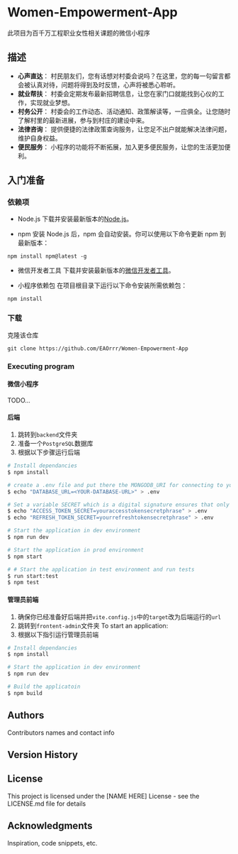 # Women-Empowerment-App
此项目为百千万工程职业女性相关课题的微信小程序

## 描述

* **心声直达**： 村民朋友们，您有话想对村委会说吗？在这里，您的每一句留言都会被认真对待，问题将得到及时反馈，心声将被悉心聆听。
* **就业帮扶**： 村委会定期发布最新招聘信息，让您在家门口就能找到心仪的工作，实现就业梦想。
* **村务公开**： 村委会的工作动态、活动通知、政策解读等，一应俱全。让您随时了解村里的最新进展，参与到村庄的建设中来。
* **法律咨询**： 提供便捷的法律政策查询服务，让您足不出户就能解决法律问题，维护自身权益。
* **便民服务**： 小程序的功能将不断拓展，加入更多便民服务，让您的生活更加便利。

##  入门准备

### 依赖项

* Node.js
  下载并安装最新版本的[Node.js](https://nodejs.org/)。

* npm 
  安装 Node.js 后，npm 会自动安装。你可以使用以下命令更新 npm 到最新版本：
```
npm install npm@latest -g
```

* 微信开发者工具
  下载并安装最新版本的[微信开发者工具](https://developers.weixin.qq.com/miniprogram/dev/devtools/download.html)。

* 小程序依赖包
  在项目根目录下运行以下命令安装所需依赖包：
```
npm install
```

### 下载
克隆该仓库
```
git clone https://github.com/EAOrrr/Women-Empowerment-App
```


### Executing program

#### 微信小程序
TODO...

#### 后端

1. 跳转到`backend`文件夹
2. 准备一个`PostgreSQL`数据库
3. 根据以下步骤运行后端

```bash
# Install dependancies
$ npm install

# create a .env file and put there the MONGODB_URI for connecting to your postgreSQL database
$ echo "DATABASE_URL=<YOUR-DATABASE-URL>" > .env

# Set a variable SECRET which is a digital signature ensures that only parties who know the secret can generate a valid token.
$ echo "ACCESS_TOKEN_SECRET=youraccesstokensecretphrase" > .env
$ echo "REFRESH_TOKEN_SECRET=yourrefreshtokensecretphrase" > .env

# Start the application in dev environment
$ npm run dev

# Start the application in prod environment
$ npm start

# # Start the application in test environment and run tests
$ run start:test
$ npm test
```


#### 管理员前端
1. 确保你已经准备好后端并把`vite.config.js`中的`target`改为后端运行的`url`
1. 跳转到`frontent-admin`文件夹
To start an application:
1. 根据以下指引运行管理员前端
```bash
# Install dependancies
$ npm install

# Start the application in dev environment
$ npm run dev

# Build the applicatoin
$ npm build

```


## Authors

Contributors names and contact info


## Version History



## License

This project is licensed under the [NAME HERE] License - see the LICENSE.md file for details

## Acknowledgments

Inspiration, code snippets, etc.
